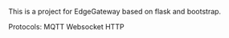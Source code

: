 This is a project for EdgeGateway based on flask and bootstrap.

Protocols:
  MQTT
  Websocket
  HTTP
  
